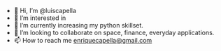 - 👋 Hi, I’m @luiscapella
- 👀 I’m interested in 
- 🌱 I’m currently increasing my python skillset.
- 💞️ I’m looking to collaborate on space, finance, everyday applications. 
- 📫 How to reach me enriquecapella@gmail.com

<!---
luiscapella/luiscapella is a ✨ special ✨ repository because its `README.md` (this file) appears on your GitHub profile.
You can click the Preview link to take a look at your changes.
--->
